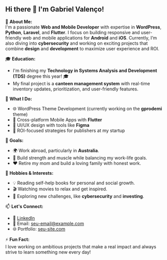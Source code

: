 ## Hi there 👋 I'm Gabriel Valenço!

🔧 **About Me:**  
I'm a passionate **Web and Mobile Developer** with expertise in **WordPress**, **Python**, **Laravel**, and **Flutter**. I focus on building responsive and user-friendly web and mobile applications for **Android** and **iOS**. Currently, I’m also diving into **cybersecurity** and working on exciting projects that combine **design** and **development** to maximize user experience and ROI.

🎓 **Education:**  
- I'm finishing my **Technology in Systems Analysis and Development (TDS)** degree this year! 🎓  
- My final project is a **canteen management system** with real-time inventory updates, prioritization, and user-friendly features.

💼 **What I Do:**  
- 🌐 WordPress Theme Development (currently working on the **gprodemi** theme)  
- 📱 Cross-platform Mobile Apps with **Flutter**  
- 🎨 UI/UX design with tools like **Figma**  
- 🔎 ROI-focused strategies for publishers at my startup  

🌟 **Goals:**  
- 🌍 Work abroad, particularly in **Australia**.  
- 💪 Build strength and muscle while balancing my work-life goals.  
- ❤️ Retire my mom and build a loving family with honest work.

📖 **Hobbies & Interests:**  
- 💡 Reading self-help books for personal and social growth.  
- 🎬 Watching movies to relax and get inspired.  
- 🚀 Exploring new challenges, like **cybersecurity** and **investing**.

📫 **Let's Connect:**  
- 💼 [LinkedIn](https://www.linkedin.com/in/seu-linkedin)  
- 📧 Email: [seu-email@example.com](mailto:seu-email@example.com)  
- 🌐 Portfolio: [seu-site.com](https://seu-site.com)

⚡ **Fun Fact:**  
I love working on ambitious projects that make a real impact and always strive to learn something new every day!
